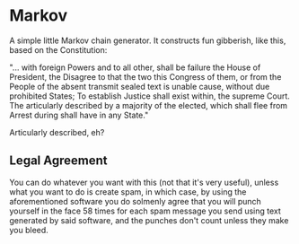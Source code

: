 # Markov

A simple little Markov chain generator. It constructs fun gibberish, like this, based on the Constitution:

"... with foreign Powers and to all other, shall be failure the House of President, the Disagree to that the two this Congress of them, or from the People of the absent transmit sealed text is unable cause, without due prohibited States; To establish Justice shall exist within, the supreme Court. The articularly described by a majority of the elected, which shall flee from Arrest during shall have in any State."

Articularly described, eh?

## Legal Agreement

You can do whatever you want with this (not that it's very useful), unless what you want to do is create spam, in which case, by using the aforementioned software you do solmenly agree that you will punch yourself in the face 58 times for each spam message you send using text generated by said software, and the punches don't count unless they make you bleed.
